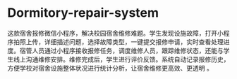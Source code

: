 # Dormitory-repair-system
这款宿舍报修微信小程序，解决校园宿舍维修难题。学生发现设施故障，打开小程序拍照上传，详细描述问题，选择故障类型，一键提交报修申请，实时查看处理进度。宿管人员通过小程序接收报修任务，调度维修人员，跟踪维修状态，还能与学生线上沟通维修安排。维修完成后，学生进行评价反馈。系统自动记录报修历史，方便学校对宿舍设施整体状况进行统计分析，让宿舍维修更高效、更透明 。
